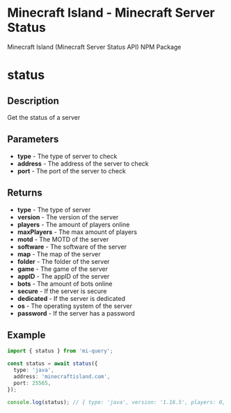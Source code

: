 # Minecraft Island - Minecraft Server Status

Minecraft Island (Minecraft Server Status API) NPM Package

# status

## Description

Get the status of a server

## Parameters

- **type** - The type of server to check
- **address** - The address of the server to check
- **port** - The port of the server to check

## Returns

- **type** - The type of server
- **version** - The version of the server
- **players** - The amount of players online
- **maxPlayers** - The max amount of players
- **motd** - The MOTD of the server
- **software** - The software of the server
- **map** - The map of the server
- **folder** - The folder of the server
- **game** - The game of the server
- **appID** - The appID of the server
- **bots** - The amount of bots online
- **secure** - If the server is secure
- **dedicated** - If the server is dedicated
- **os** - The operating system of the server
- **password** - If the server has a password

## Example

```ts
import { status } from 'mi-query';

const status = await status({
  type: 'java',
  address: 'minecraftisland.com',
  port: 25565,
});

console.log(status); // { type: 'java', version: '1.16.5', players: 0, maxPlayers: 100, motd: 'Minecraft Island', software: 'Paper', map: 'world', folder: 'world', game: 'MINECRAFT', appID: 0, bots: 0, secure: true, dedicated: true, os: 'linux', password: false }
```
